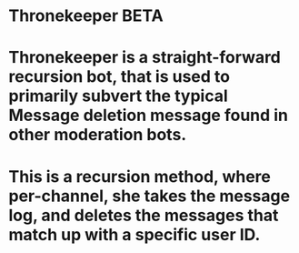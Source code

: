 # Thronekeeper BETA
# Thronekeeper is a straight-forward recursion bot, that is used to primarily subvert the typical Message deletion message found in other moderation bots.
# This is a recursion method, where per-channel, she takes the message log, and deletes the messages that match up with a specific user ID.